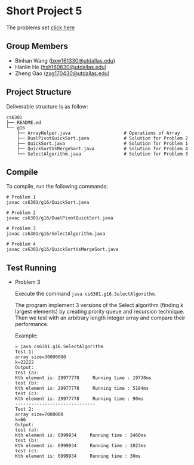Short Project 5
================

The problems set [click here](./sp5-quicksort-2017f.md)

Group Members
-------------

- Binhan Wang (bxw161330@utdallas.edu)
- Hanlin He (hxh160630@utdallas.edu)
- Zheng Gao (zxg170430@utdallas.edu)

Project Structure
-----------------

Deliverable structure is as follow:

    cs6301
    ├── README.md
    └── g16
        ├── ArrayHelper.java                    # Operations of Array
        ├── DualPivotQuickSort.java             # Solution for Problem 2
        ├── QuickSort.java                      # Solution for Problem 1
        ├── QuickSortVsMergeSort.java           # Solution for Problem 4
        └── SelectAlgorithm.java                # Solution for Problem 3


Compile
-------

To compile, run the following commands:

    # Problem 1
    javac cs6301/g16/QuickSort.java

    # Problem 2
    javac cs6301/g16/DualPivotQuickSort.java

    # Problem 3
    javac cs6301/g16/SelectAlgorithm.java

    # Problem 4
    javac cs6301/g16/QuickSortVsMergeSort.java

  


Test Running
------------


-   Problem 3

    Execute the command `java cs6301.g16.SelectAlgorithm`.

    The program implement 3 versions of the Select algorithm (finding k largest elements) by creating prority queue and recursion technique. Then we
    test with an arbitrary length integer array and compare their performance.
    
    Example:

        > java cs6301.g16.SelectAlgorithm 
        Test 1:
        array size=30000000
        k=22222
        Output:
        test (a):
        Kth element is: 29977778     Running time : 19730ms
        test (b):
        Kth element is: 29977778     Running time : 5184ms
        test (c):
        Kth element is: 29977778     Running time : 90ms
        ------------------------------
        Test 2:
        array size=7000000
        k=66
        Output:
        test (a):
        Kth element is: 6999934     Running time : 2460ms
        test (b):
        Kth element is: 6999934     Running time : 1023ms
        test (c):
        Kth element is: 6999934     Running time : 30ms

        


